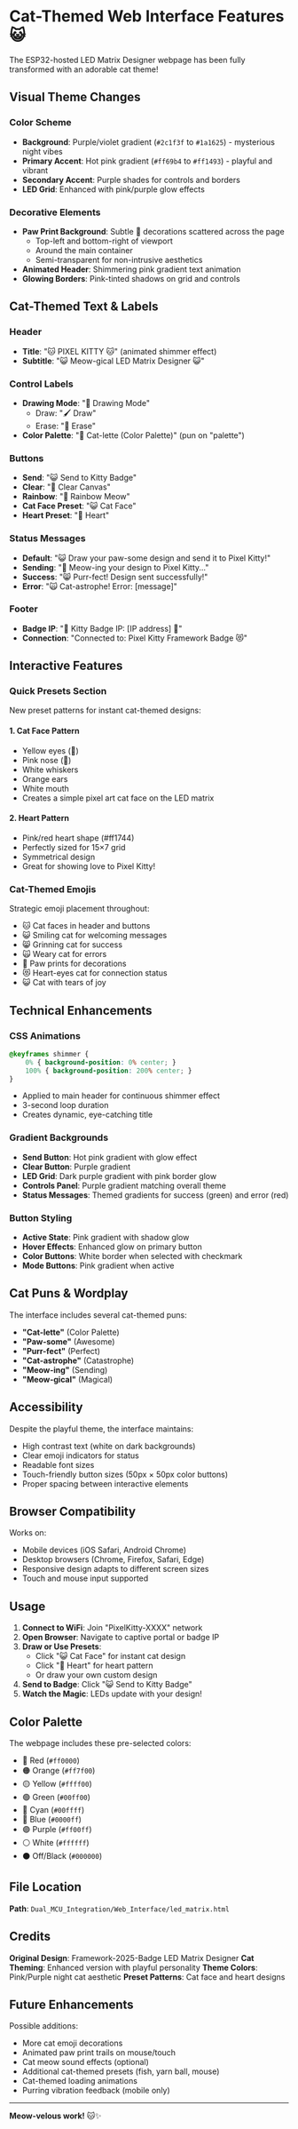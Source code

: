 # Cat-Themed Web Interface Features 😺

The ESP32-hosted LED Matrix Designer webpage has been fully transformed with an adorable cat theme!

## Visual Theme Changes

### Color Scheme
- **Background**: Purple/violet gradient (`#2c1f3f` to `#1a1625`) - mysterious night vibes
- **Primary Accent**: Hot pink gradient (`#ff69b4` to `#ff1493`) - playful and vibrant
- **Secondary Accent**: Purple shades for controls and borders
- **LED Grid**: Enhanced with pink/purple glow effects

### Decorative Elements
- **Paw Print Background**: Subtle 🐾 decorations scattered across the page
  - Top-left and bottom-right of viewport
  - Around the main container
  - Semi-transparent for non-intrusive aesthetics
- **Animated Header**: Shimmering pink gradient text animation
- **Glowing Borders**: Pink-tinted shadows on grid and controls

## Cat-Themed Text & Labels

### Header
- **Title**: "🐱 PIXEL KITTY 🐱" (animated shimmer effect)
- **Subtitle**: "😺 Meow-gical LED Matrix Designer 😺"

### Control Labels
- **Drawing Mode**: "🎨 Drawing Mode"
  - Draw: "🖌️ Draw"
  - Erase: "🧹 Erase"
- **Color Palette**: "🎨 Cat-lette (Color Palette)" (pun on "palette")

### Buttons
- **Send**: "😺 Send to Kitty Badge"
- **Clear**: "🧼 Clear Canvas"
- **Rainbow**: "🌈 Rainbow Meow"
- **Cat Face Preset**: "😺 Cat Face"
- **Heart Preset**: "💖 Heart"

### Status Messages
- **Default**: "😺 Draw your paw-some design and send it to Pixel Kitty!"
- **Sending**: "📡 Meow-ing your design to Pixel Kitty..."
- **Success**: "😸 Purr-fect! Design sent successfully!"
- **Error**: "🙀 Cat-astrophe! Error: [message]"

### Footer
- **Badge IP**: "🐾 Kitty Badge IP: [IP address] 🐾"
- **Connection**: "Connected to: Pixel Kitty Framework Badge 😻"

## Interactive Features

### Quick Presets Section
New preset patterns for instant cat-themed designs:

#### 1. Cat Face Pattern
- Yellow eyes (👀)
- Pink nose (🐽)
- White whiskers
- Orange ears
- White mouth
- Creates a simple pixel art cat face on the LED matrix

#### 2. Heart Pattern
- Pink/red heart shape (#ff1744)
- Perfectly sized for 15×7 grid
- Symmetrical design
- Great for showing love to Pixel Kitty!

### Cat-Themed Emojis
Strategic emoji placement throughout:
- 🐱 Cat faces in header and buttons
- 😺 Smiling cat for welcoming messages
- 😸 Grinning cat for success
- 🙀 Weary cat for errors
- 🐾 Paw prints for decorations
- 😻 Heart-eyes cat for connection status
- 😺 Cat with tears of joy

## Technical Enhancements

### CSS Animations
```css
@keyframes shimmer {
    0% { background-position: 0% center; }
    100% { background-position: 200% center; }
}
```
- Applied to main header for continuous shimmer effect
- 3-second loop duration
- Creates dynamic, eye-catching title

### Gradient Backgrounds
- **Send Button**: Hot pink gradient with glow effect
- **Clear Button**: Purple gradient
- **LED Grid**: Dark purple gradient with pink border glow
- **Controls Panel**: Purple gradient matching overall theme
- **Status Messages**: Themed gradients for success (green) and error (red)

### Button Styling
- **Active State**: Pink gradient with shadow glow
- **Hover Effects**: Enhanced glow on primary button
- **Color Buttons**: White border when selected with checkmark
- **Mode Buttons**: Pink gradient when active

## Cat Puns & Wordplay

The interface includes several cat-themed puns:
- **"Cat-lette"** (Color Palette)
- **"Paw-some"** (Awesome)
- **"Purr-fect"** (Perfect)
- **"Cat-astrophe"** (Catastrophe)
- **"Meow-ing"** (Sending)
- **"Meow-gical"** (Magical)

## Accessibility

Despite the playful theme, the interface maintains:
- High contrast text (white on dark backgrounds)
- Clear emoji indicators for status
- Readable font sizes
- Touch-friendly button sizes (50px × 50px color buttons)
- Proper spacing between interactive elements

## Browser Compatibility

Works on:
- Mobile devices (iOS Safari, Android Chrome)
- Desktop browsers (Chrome, Firefox, Safari, Edge)
- Responsive design adapts to different screen sizes
- Touch and mouse input supported

## Usage

1. **Connect to WiFi**: Join "PixelKitty-XXXX" network
2. **Open Browser**: Navigate to captive portal or badge IP
3. **Draw or Use Presets**:
   - Click "😺 Cat Face" for instant cat design
   - Click "💖 Heart" for heart pattern
   - Or draw your own custom design
4. **Send to Badge**: Click "😺 Send to Kitty Badge"
5. **Watch the Magic**: LEDs update with your design!

## Color Palette

The webpage includes these pre-selected colors:
- 🔴 Red (`#ff0000`)
- 🟠 Orange (`#ff7f00`)
- 🟡 Yellow (`#ffff00`)
- 🟢 Green (`#00ff00`)
- 🩵 Cyan (`#00ffff`)
- 🔵 Blue (`#0000ff`)
- 🟣 Purple (`#ff00ff`)
- ⚪ White (`#ffffff`)
- ⚫ Off/Black (`#000000`)

## File Location

**Path**: `Dual_MCU_Integration/Web_Interface/led_matrix.html`

## Credits

**Original Design**: Framework-2025-Badge LED Matrix Designer
**Cat Theming**: Enhanced version with playful personality
**Theme Colors**: Pink/Purple night cat aesthetic
**Preset Patterns**: Cat face and heart designs

## Future Enhancements

Possible additions:
- More cat emoji decorations
- Animated paw print trails on mouse/touch
- Cat meow sound effects (optional)
- Additional cat-themed presets (fish, yarn ball, mouse)
- Cat-themed loading animations
- Purring vibration feedback (mobile only)

---

**Meow-velous work!** 🐱✨
